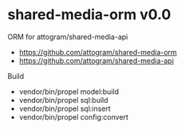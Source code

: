 # shared-media-orm v0.0

ORM for attogram/shared-media-api

* https://github.com/attogram/shared-media-orm
* https://github.com/attogram/shared-media-api


Build

* vendor/bin/propel model:build
* vendor/bin/propel sql:build
* vendor/bin/propel sql:insert
* vendor/bin/propel config:convert
